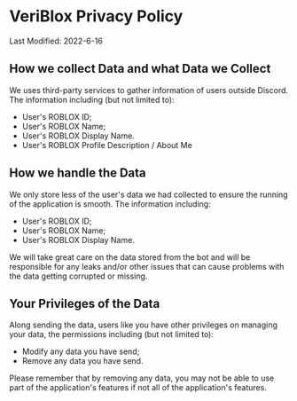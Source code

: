 # VeriBlox Privacy Policy
Last Modified: 2022-6-16

## How we collect Data and what Data we Collect
We uses third-party services to gather information of users outside Discord. The information including (but not limited to):

- User's ROBLOX ID;
- User's ROBLOX Name;
- User's ROBLOX Display Name.
- User's ROBLOX Profile Description / About Me 

## How we handle the Data
We only store less of the user's data we had collected to ensure the running of the application is smooth. The information including:

- User's ROBLOX ID;
- User's ROBLOX Name;
- User's ROBLOX Display Name.

We will take great care on the data stored from the bot and will be responsible for any leaks and/or other issues that can cause problems with the data getting corrupted or missing.

## Your Privileges of the Data
Along sending the data, users like you have other privileges on managing your data, the permissions including (but not limited to):

- Modify any data you have send;
- Remove any data you have send.

Please remember that by removing any data, you may not be able to use part of the application's features if not all of the application's features.
